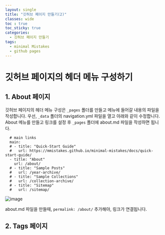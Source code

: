 ```yaml
---
layout: single
title: "깃허브 페이지 만들기(2)"
classes: wide
toc : true
toc_sticky: true
categories:
  - 깃허브 페이지 만들기
tags:
  - minimal Mistakes
  - github pages
---
```


# 깃허브 페이지의  헤더 메뉴 구성하기  
## 1. About 페이지 
깃허브 페이지의 헤더 메뉴 구성은 `_pages` 폴더를 만들고 메뉴에 들어갈 내용의 파일을 작성합니다. 우선, `_data` 폴더의 navigation.yml 파일을 열고 아래와 같이 수정합니다. About 메뉴를 만들고 링크를 설정 후 `_pages` 폴더에 about.md 파일을 작성하면 됩니다.    
  
```
  # main links
  main:
  # - title: "Quick-Start Guide"
  #   url: https://mmistakes.github.io/minimal-mistakes/docs/quick-start-guide/
  - title: "About"
    url: /about/
  # - title: "Sample Posts"
  #   url: /year-archive/
  # - title: "Sample Collections"
  #   url: /collection-archive/
  # - title: "Sitemap"
  #   url: /sitemap/
```   

![image](https://user-images.githubusercontent.com/47412229/193764827-fa333cb2-02d0-481e-9680-569fd6e3d48a.png)

about.md 파일을 만들때, `permalink: /about/` 추가해야, 링크가 연결됩니다.  

## 2. Tags 페이지  


